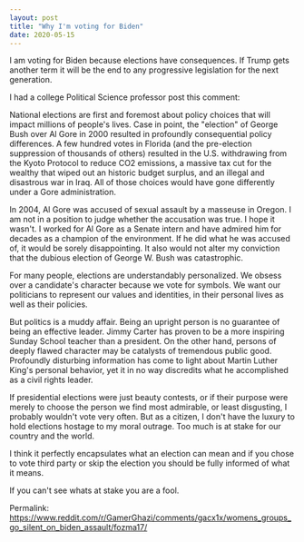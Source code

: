 ```yaml
---
layout: post
title: "Why I'm voting for Biden"
date: 2020-05-15
---
```

I am voting for Biden because elections have consequences. If Trump gets another term it will be the end to any progressive legislation for the next generation.

I had a college Political Science professor post this comment:

National elections are first and foremost about policy choices that will impact millions of people's lives. Case in point, the "election" of George Bush over Al Gore in 2000 resulted in profoundly consequential policy differences. A few hundred votes in Florida (and the pre-election suppression of thousands of others) resulted in the U.S. withdrawing from the Kyoto Protocol to reduce CO2 emissions, a massive tax cut for the wealthy that wiped out an historic budget surplus, and an illegal and disastrous war in Iraq. All of those choices would have gone differently under a Gore administration.

In 2004, Al Gore was accused of sexual assault by a masseuse in Oregon. I am not in a position to judge whether the accusation was true. I hope it wasn't. I worked for Al Gore as a Senate intern and have admired him for decades as a champion of the environment. If he did what he was accused of, it would be sorely disappointing. It also would not alter my conviction that the dubious election of George W. Bush was catastrophic.

For many people, elections are understandably personalized. We obsess over a candidate's character because we vote for symbols. We want our politicians to represent our values and identities, in their personal lives as well as their policies.

But politics is a muddy affair. Being an upright person is no guarantee of being an effective leader. Jimmy Carter has proven to be a more inspiring Sunday School teacher than a president. On the other hand, persons of deeply flawed character may be catalysts of tremendous public good. Profoundly disturbing information has come to light about Martin Luther King's personal behavior, yet it in no way discredits what he accomplished as a civil rights leader.

If presidential elections were just beauty contests, or if their purpose were merely to choose the person we find most admirable, or least disgusting, I probably wouldn't vote very often. But as a citizen, I don't have the luxury to hold elections hostage to my moral outrage. Too much is at stake for our country and the world.

I think it perfectly encapsulates what an election can mean and if you chose to vote third party or skip the election you should be fully informed of what it means.

If you can't see whats at stake you are a fool.

Permalink: <https://www.reddit.com/r/GamerGhazi/comments/gacx1x/womens_groups_go_silent_on_biden_assault/fozma17/>
